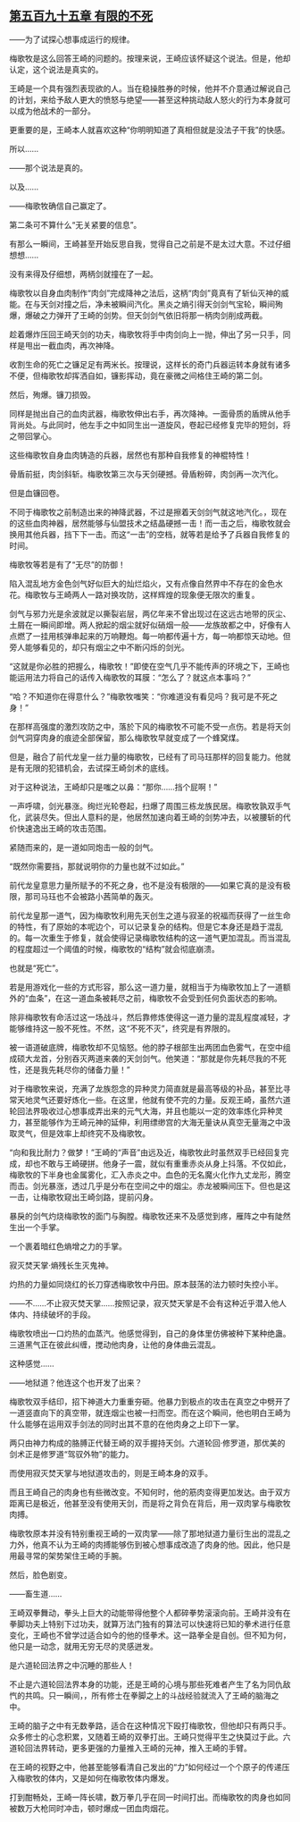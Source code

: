 ## [第五百九十五章 有限的不死](https://www.xxbiquge.com/11_11207/9203044.html)


  ——为了试探心想事成运行的规律。

  梅歌牧是这么回答王崎的问题的。按理来说，王崎应该怀疑这个说法。但是，他却认定，这个说法是真实的。

  王崎是一个具有强烈表现欲的人。当在稳操胜券的时候，他并不介意通过解说自己的计划，来给予敌人更大的愤怒与绝望——甚至这种挑动敌人怒火的行为本身就可以成为他战术的一部分。

  更重要的是，王崎本人就喜欢这种“你明明知道了真相但就是没法子干我”的快感。

  所以……

  ——那个说法是真的。

  以及……

  ——梅歌牧确信自己赢定了。

  第二条可不算什么“无关紧要的信息”。

  有那么一瞬间，王崎甚至开始反思自我，觉得自己之前是不是太过大意。不过仔细想想……

  没有来得及仔细想，两柄剑就撞在了一起。

  梅歌牧以自身血肉制作“肉剑”完成降神之法后，这柄“肉剑”竟真有了斩仙灭神的威能。在与天剑对撞之后，净未被瞬间汽化。黑炎之熵引得天剑剑气宝轮，瞬间殉爆，爆破之力弹开了王崎的剑势。但天剑剑气依旧将那一柄肉剑削成两截。

  趁着爆炸压回王崎天剑的功夫，梅歌牧将手中肉剑向上一抛，伸出了另一只手，同样是甩出一截血肉，再次神降。

  收割生命的死亡之镰足足有两米长。按理说，这样长的奇门兵器运转本身就有诸多不便，但梅歌牧却挥洒自如，镰影挥动，竟在豪微之间格住王崎的第二剑。

  然后，殉爆。镰刀损毁。

  同样是抛出自己的血肉武器，梅歌牧伸出右手，再次降神。一面骨质的盾牌从他手背尚处。与此同时，他左手之中如同生出一道旋风，卷起已经修复完毕的短剑，将之带回掌心。

  这些梅歌牧自身血肉铸造的兵器，居然也有那种自我修复的神棍特性！

  骨盾前挺，肉剑斜斩。梅歌牧第三次与天剑硬撼。骨盾粉碎，肉剑再一次汽化。

  但是血镰回卷。

  不同于梅歌牧之前制造出来的神降武器，不过是擦着天剑剑气就这地汽化。，现在的这些血肉神器，居然能够与仙盟技术之结晶硬撼一击！而一击之后，梅歌牧就会换用其他兵器，挡下下一击。而这“一击”的空档，就等若是给予了兵器自我修复的时间。

  梅歌牧等若是有了“无尽”的防御！

  陷入混乱地方金色剑气好似巨大的灿烂焰火，又有点像自然界中不存在的金色水花。梅歌牧与王崎两人一路对换攻防，这样辉煌的现象便无限次的重复。

  剑气与邪力光是余波就足以撕裂岩层，两亿年来不曾出现过在这远古地带的灰尘、土屑在一瞬间即增。两人掀起的烟尘就好似硝烟一般——龙族故都之中，好像有人点燃了一挂用核弹串起来的万响鞭炮。每一响都传遍十方，每一响都惊天动地。但旁人能够看见的，却只有烟尘之中不断闪烁的剑光。

  “这就是你必胜的把握么，梅歌牧！”即使在空气几乎不能传声的环境之下，王崎也能运用法力将自己的话传入梅歌牧的耳膜：“怎么了？就这点本事吗？”

  “哈？不知道你在得意什么？”梅歌牧嗤笑：“你难道没有看见吗？我可是不死之身！”

  在那样高强度的激烈攻防之中，落於下风的梅歌牧不可能不受一点伤。若是将天剑剑气洞穿肉身的痕迹全部保留，那么梅歌牧早就变成了一个蜂窝煤。

  但是，融合了前代龙皇一丝力量的梅歌牧，已经有了司马珏那样的回复能力。他就是有无限的犯错机会，去试探王崎剑术的底线。

  对于这种说法，王崎却只是嗤之以鼻：“那你……挡个屁啊！”

  一声呼啸，剑光暴涨。绚烂光轮卷起，扫爆了周围三栋龙族民居。梅歌牧孰双手气化，武装尽失。但出人意料的是，他居然加速向着王崎的剑势冲去，以被腰斩的代价快速逸出王崎的攻击范围。

  紧随而来的，是一道如同炮击一般的剑气。

  “既然你需要挡，那就说明你的力量也就不过如此。”

  前代龙皇意思力量所赋予的不死之身，也不是没有极限的——如果它真的是没有极限，那司马珏也不会被路小茜简单的轰灭。

  前代龙皇那一道气，因为梅歌牧利用先天创生之道与寂圣的祝福而获得了一丝生命的特性，有了原始的本呢边个，可以记录复杂的结构。但是它本身还是趋于混乱的。每一次重生于修复，就会使得记录梅歌牧结构的这一道气更加混乱。而当混乱的程度超过一个阈值的时候，梅歌牧的“结构”就会彻底崩溃。

  也就是“死亡”。

  若是用游戏化一些的方式形容，那么这一道力量，就相当于为梅歌牧加上了一道额外的“血条”，在这一道血条被耗尽之前，梅歌牧不会受到任何负面状态的影响。

  除非梅歌牧有命活过这一场战斗，然后靠修炼使得这一道力量的混乱程度减轻，才能够维持这一股不死性。不然，这“不死不灭”，终究是有界限的。

  被一语道破底牌，梅歌牧却不见恼怒。他的脖子根部生出两团血色雾气，在空中组成硕大龙首，分别吞灭两道来袭的天剑剑气。他笑道：“那就是你先耗尽我的不死性，还是我先耗尽你的储备力量！”

  对于梅歌牧来说，充满了龙族怨念的异种灵力简直就是最高等级的补品，甚至比寻常天地灵气还要好炼化一些。在这里，他就有使不完的力量。反观王崎，虽然六道轮回法界吸收过心想事成弄出来的元气大海，并且也能以一定的效率炼化异种灵力，甚至能够作为王崎元神的延伸，利用缥缈宫的大海无量诀从真空无量海之中汲取灵气，但是效率上却终究不及梅歌牧。

  “向和我比耐力？做梦！”王崎的“声音”由远及近，梅歌牧此时虽然双手已经回复完成，却也不敢与王崎硬拼。他身子一震，就似有重重赤炎从身上抖落。不仅如此，梅歌牧的下半身也金属雾化，汇入赤炎之中。血色的无名魔火化作九丈龙形，腾空而击。剑光暴涨，透过几乎是分布在空间之中的烟尘。赤龙被瞬间压下。但也是这一击，让梅歌牧窥出王崎剑路，提前闪身。

  暴戾的剑气灼烧梅歌牧的面门与胸膛。梅歌牧还来不及感觉到疼，雁阵之中有陡然生出一个手掌。

  一个裹着暗红色熵增之力的手掌。

  寂灭焚天掌·熵残长生灭鬼神。

  灼热的力量如同烧红的长刀穿透梅歌牧中丹田。原本鼓荡的法力顿时失控小半。

  ——不……不止寂灭焚天掌……按照记录，寂灭焚天掌是不会有这种近乎潜入他人体内、持续破坏的手段。

  梅歌牧喷出一口灼热的血蒸汽。他感觉得到，自己的身体里仿佛被种下某种绝蛊。三道黑气正在彼此纠缠，搅动他肉身，让他的身体曲云混乱。

  这种感觉……

  ——地狱道？他连这个也开发了出来？

  梅歌牧双手结印，招下神道大力重重夯砸。他暴力到极点的攻击在真空之中劈开了一道竖直向下的真空带，就连烟尘也被一扫而空。而在这个瞬间，他也明白王崎为什么能够在运用双手剑法的同时出其不意的在他肉身之上印下一掌。

  两只由神力构成的胳膊正代替王崎的双手握持天剑。六道轮回·修罗道，那优美的剑术正是修罗道“驾驭外物”的能力。

  而使用寂灭焚天掌与地狱道攻击的，则是王崎本身的双手。

  而且王崎自己的肉身也有些微改变。不知何时，他的筋肉变得更加发达。由于双方距离已是极近，他甚至没有使用天剑，而是将之背负在背后，用一双肉掌与梅歌牧肉搏。

  梅歌牧原本并没有特别重视王崎的一双肉掌——除了那地狱道力量衍生出的混乱之力外，他真不认为王崎的肉搏能够伤到被心想事成改造了肉身的他。因此，他只是用最寻常的架势架住王崎的手腕。

  然后，脸色剧变。

  ——畜生道……

  王崎双拳舞动，拳头上巨大的动能带得他整个人都碎拳势滚滚向前。王崎并没有在拳脚功夫上特别下过功夫，就算万法门独有的算法可以快速将已知的拳术进行任意变化，王崎也不曾学过适合如今的他的怪拳术。这一路拳全是自创。但不知为何，他只是一动念，就用无穷无尽的灵感迸发。

  是六道轮回法界之中沉睡的那些人！

  不止是六道轮回法界本身的功能，还是王崎的心境与那些死难者产生了名为同仇敌忾的共鸣。只一瞬间，，所有修士在拳脚之上的斗战经验就流入了王崎的脑海之中。

  王崎的脑子之中有无数拳路，适合在这种情况下殴打梅歌牧，但他却只有两只手。众多修士的心念积累，又随着王崎的双拳打出。王崎只觉得平生之快莫过于此。六道轮回法界转动，更多更强的力量推入王崎的元神，推入王崎的手臂。

  在王崎的视野之中，他甚至能够看清自己发出的“力”如何经过一个个原子的传递压入梅歌牧的体内，又是如何在梅歌牧体内爆发。

  打到酣畅处，王崎一阵长啸，数万拳几乎在同一时间打出。而梅歌牧的肉身也如同被数万大枪同时冲击，顿时爆成一团血肉烟花。
